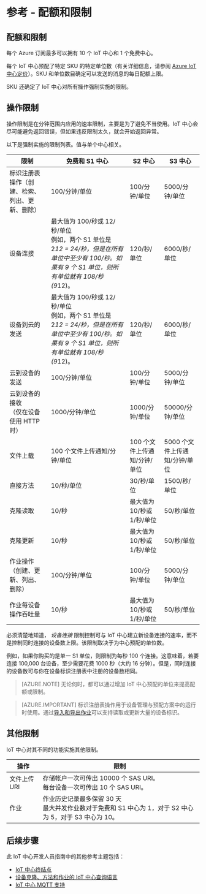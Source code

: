 <properties
 pageTitle="开发人员指南 - 配额和限制 | Azure"
 description="Azure IoT 中心开发人员指南 - 适用于 IoT 中心的配额和预期的限制行为的说明"
 services="iot-hub"
 documentationCenter=".net"
 authors="dominicbetts"
 manager="timlt"
 editor=""/>  


<tags
 ms.service="iot-hub"
 ms.devlang="multiple"
 ms.topic="article"
 ms.tgt_pltfrm="na"
 ms.workload="na"
 ms.date="09/30/2016"
 wacn.date="12/12/2016" 
 ms.author="dobett"/>  


# 参考 - 配额和限制

## 配额和限制
每个 Azure 订阅最多可以拥有 10 个 IoT 中心和 1 个免费中心。

每个 IoT 中心预配了特定 SKU 的特定单位数（有关详细信息，请参阅 [Azure IoT 中心定价][lnk-pricing]）。SKU 和单位数目确定可以发送的消息的每日配额上限。

SKU 还确定了 IoT 中心对所有操作强制实施的限制。

## 操作限制

操作限制是在分钟范围内应用的速率限制，主要是为了避免不当使用。IoT 中心会尽可能避免返回错误，但如果违反限制太久，就会开始返回异常。

以下是强制实施的限制列表。值与单个中心相关。

| 限制 | 免费和 S1 中心 | S2 中心 | S3 中心 | 
| -------- | ------- | ------- | ------- |
| 标识注册表操作（创建、检索、列出、更新、删除） | 100/分钟/单位 | 100/分钟/单位 | 5000/分钟/单位 |
| 设备连接 | 最大值为 100/秒或 12/秒/单位<br/>例如，两个 S1 单位是 2*12 = 24/秒，但是在所有单位中至少有 100/秒。如果有 9 个 S1 单位，则所有单位就有 108/秒 (9*12)。 | 120/秒/单位 | 6000/秒/单位 |
| 设备到云的发送 | 最大值为 100/秒或 12/秒/单位<br/>例如，两个 S1 单位是 2*12 = 24/秒，但是在所有单位中至少有 100/秒。如果有 9 个 S1 单位，则所有单位就有 108/秒 (9*12)。 | 120/秒/单位 | 6000/秒/单位 |
| 云到设备的发送 | 100/分钟/单位 | 100/分钟/单位 | 5000/分钟/单位 |
| 云到设备的接收<br/>（仅在设备使用 HTTP 时）| 1000/分钟/单位 | 1000/分钟/单位| 50000/分钟/单位 |
| 文件上载 | 100 个文件上传通知/分钟/单位 | 100 个文件上传通知/分钟/单位 | 5000 个文件上传通知/分钟/单位 |
| 直接方法 | 10/秒/单位 | 30/秒/单位 | 1500/秒/单位 | 
| 克隆读取 | 10/秒 | 最大值为 10/秒或 1/秒/单位 | 50/秒/单位 |
| 克隆更新 | 10/秒 | 最大值为 10/秒或 1/秒/单位 | 50/秒/单位 |
| 作业操作<br/>（创建、更新、列出、删除） | 100/分钟/单位 | 100/分钟/单位 | 5000/分钟/单位 |
| 作业每设备操作吞吐量 | 10/秒 | 最大值为 10/秒或 1/秒/单位 | 50/秒/单位 |

必须清楚地知道， *设备连接* 限制控制可与 IoT 中心建立新设备连接的速率，而不是控制同时连接的设备数上限。该限制取决于为中心预配的单位数。

例如，如果你购买的是单一 S1 单位，则限制为每秒 100 个连接。这意味着，若要连接 100,000 台设备，至少需要花费 1000 秒（大约 16 分钟）。但是，同时连接的设备数可与你在设备标识注册表中注册的设备数相同。


>[AZURE.NOTE] 无论何时，都可以通过增加 IoT 中心预配的单位来提高配额或限制。

>[AZURE.IMPORTANT] 标识注册表操作用于设备管理与预配方案中的运行时使用。通过[导入和导出作业][lnk-importexport]可以支持读取或更新大量的设备标识。

## 其他限制

IoT 中心对其不同的功能实施其他限制。

| 操作 | 限制 |
| --------- | ----- |
| 文件上传 URI | 存储帐户一次可传出 10000 个 SAS URI。<br/>每台设备一次可传出 10 个 SAS URI。 |
| 作业 | 作业历史记录最多保留 30 天<br/>最大并发作业数对于免费和 S1 中心为 1，对于 S2 中心为 5，对于 S3 中心为 10。 |

## 后续步骤

此 IoT 中心开发人员指南中的其他参考主题包括：

- [IoT 中心终结点][lnk-devguide-endpoints]
- [设备克隆、方法和作业的 IoT 中心查询语言][lnk-devguide-query]
- [IoT 中心 MQTT 支持][lnk-devguide-mqtt]

[lnk-pricing]: /pricing/details/iot-hub
[lnk-throttle-blog]: https://azure.microsoft.com/blog/iot-hub-throttling-and-you/
[lnk-importexport]: /documentation/articles/iot-hub-devguide-identity-registry/#import-and-export-device-identities

[lnk-devguide-endpoints]: /documentation/articles/iot-hub-devguide-endpoints/
[lnk-devguide-query]: /documentation/articles/iot-hub-devguide-query-language/
[lnk-devguide-mqtt]: /documentation/articles/iot-hub-mqtt-support/

<!---HONumber=Mooncake_1205_2016-->